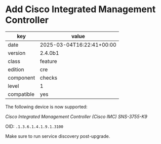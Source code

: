 [//]: # (werk v2)
# Add Cisco Integrated Management Controller

key        | value
---------- | ---
date       | 2025-03-04T16:22:41+00:00
version    | 2.4.0b1
class      | feature
edition    | cre
component  | checks
level      | 1
compatible | yes

The following device is now supported:

_Cisco Integrated Management Controller (Cisco IMC) SNS-3755-K9_

OID: `.1.3.6.1.4.1.9.1.3100`

Make sure to run service discovery post-upgrade.
